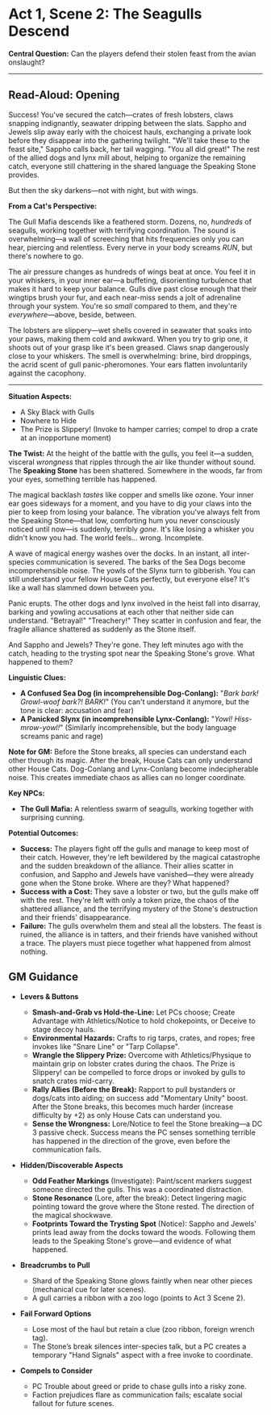 # Act 1, Scene 2: The Seagulls Descend

**Central Question:** Can the players defend their stolen feast from the avian onslaught?

---

## Read-Aloud: Opening

Success! You've secured the catch—crates of fresh lobsters, claws snapping indignantly, seawater dripping between the slats. Sappho and Jewels slip away early with the choicest hauls, exchanging a private look before they disappear into the gathering twilight. "We'll take these to the feast site," Sappho calls back, her tail wagging. "You all did great!" The rest of the allied dogs and lynx mill about, helping to organize the remaining catch, everyone still chattering in the shared language the Speaking Stone provides.

But then the sky darkens—not with night, but with wings.

**From a Cat's Perspective:**

The Gull Mafia descends like a feathered storm. Dozens, no, *hundreds* of seagulls, working together with terrifying coordination. The sound is overwhelming—a wall of screeching that hits frequencies only you can hear, piercing and relentless. Every nerve in your body screams *RUN*, but there's nowhere to go.

The air pressure changes as hundreds of wings beat at once. You feel it in your whiskers, in your inner ear—a buffeting, disorienting turbulence that makes it hard to keep your balance. Gulls dive past close enough that their wingtips brush your fur, and each near-miss sends a jolt of adrenaline through your system. You're so *small* compared to them, and they're *everywhere*—above, beside, between.

The lobsters are slippery—wet shells covered in seawater that soaks into your paws, making them cold and awkward. When you try to grip one, it shoots out of your grasp like it's been greased. Claws snap dangerously close to your whiskers. The smell is overwhelming: brine, bird droppings, the acrid scent of gull panic-pheromones. Your ears flatten involuntarily against the cacophony.

---

**Situation Aspects:**
*   A Sky Black with Gulls
*   Nowhere to Hide
*   The Prize is Slippery! (Invoke to hamper carries; compel to drop a crate at an inopportune moment)

**The Twist:** At the height of the battle with the gulls, you feel it—a sudden, visceral *wrongness* that ripples through the air like thunder without sound. The **Speaking Stone** has been shattered. Somewhere in the woods, far from your eyes, something terrible has happened.

The magical backlash *tastes* like copper and smells like ozone. Your inner ear goes sideways for a moment, and you have to dig your claws into the pier to keep from losing your balance. The vibration you've always felt from the Speaking Stone—that low, comforting hum you never consciously noticed until now—is suddenly, terribly *gone*. It's like losing a whisker you didn't know you had. The world feels... wrong. Incomplete.

A wave of magical energy washes over the docks. In an instant, all inter-species communication is severed. The barks of the Sea Dogs become incomprehensible noise. The yowls of the Slynx turn to gibberish. You can still understand your fellow House Cats perfectly, but everyone else? It's like a wall has slammed down between you.

Panic erupts. The other dogs and lynx involved in the heist fall into disarray, barking and yowling accusations at each other that neither side can understand. "Betrayal!" "Treachery!" They scatter in confusion and fear, the fragile alliance shattered as suddenly as the Stone itself.

And Sappho and Jewels? They're gone. They left minutes ago with the catch, heading to the trysting spot near the Speaking Stone's grove. What happened to them?

**Linguistic Clues:**
*   **A Confused Sea Dog (in incomprehensible Dog-Conlang):** "*Bark bark! Growl-woof bark?! BARK!*" (You can't understand it anymore, but the tone is clear: accusation and fear)
*   **A Panicked Slynx (in incomprehensible Lynx-Conlang):** "*Yowl! Hiss-mrow-yowl!*" (Similarly incomprehensible, but the body language screams panic and rage)

**Note for GM:** Before the Stone breaks, all species can understand each other through its magic. After the break, House Cats can only understand other House Cats. Dog-Conlang and Lynx-Conlang become indecipherable noise. This creates immediate chaos as allies can no longer coordinate.

**Key NPCs:**
*   **The Gull Mafia:** A relentless swarm of seagulls, working together with surprising cunning.

**Potential Outcomes:**
*   **Success:** The players fight off the gulls and manage to keep most of their catch. However, they're left bewildered by the magical catastrophe and the sudden breakdown of the alliance. Their allies scatter in confusion, and Sappho and Jewels have vanished—they were already gone when the Stone broke. Where are they? What happened?
*   **Success with a Cost:** They save a lobster or two, but the gulls make off with the rest. They're left with only a token prize, the chaos of the shattered alliance, and the terrifying mystery of the Stone's destruction and their friends' disappearance.
*   **Failure:** The gulls overwhelm them and steal all the lobsters. The feast is ruined, the alliance is in tatters, and their friends have vanished without a trace. The players must piece together what happened from almost nothing.

## GM Guidance
- **Levers & Buttons**
  - **Smash-and-Grab vs Hold-the-Line:** Let PCs choose; Create Advantage with Athletics/Notice to hold chokepoints, or Deceive to stage decoy hauls.
  - **Environmental Hazards:** Crafts to rig tarps, crates, and ropes; free invokes like "Snare Line" or "Tarp Collapse".
  - **Wrangle the Slippery Prize:** Overcome with Athletics/Physique to maintain grip on lobster crates during the chaos. The Prize is Slippery! can be compelled to force drops or invoked by gulls to snatch crates mid-carry.
  - **Rally Allies (Before the Break):** Rapport to pull bystanders or dogs/cats into aiding; on success add "Momentary Unity" boost. After the Stone breaks, this becomes much harder (increase difficulty by +2) as only House Cats can understand you.
  - **Sense the Wrongness:** Lore/Notice to feel the Stone breaking—a DC 3 passive check. Success means the PC senses something terrible has happened in the direction of the grove, even before the communication fails.

- **Hidden/Discoverable Aspects**
  - **Odd Feather Markings** (Investigate): Paint/scent markers suggest someone directed the gulls. This was a coordinated distraction.
  - **Stone Resonance** (Lore, after the break): Detect lingering magic pointing toward the grove where the Stone rested. The direction of the magical shockwave.
  - **Footprints Toward the Trysting Spot** (Notice): Sappho and Jewels' prints lead away from the docks toward the woods. Following them leads to the Speaking Stone's grove—and evidence of what happened.

- **Breadcrumbs to Pull**
  - Shard of the Speaking Stone glows faintly when near other pieces (mechanical cue for later scenes).
  - A gull carries a ribbon with a zoo logo (points to Act 3 Scene 2).

- **Fail Forward Options**
  - Lose most of the haul but retain a clue (zoo ribbon, foreign wrench tag).
  - The Stone’s break silences inter-species talk, but a PC creates a temporary "Hand Signals" aspect with a free invoke to coordinate.

- **Compels to Consider**
  - PC Trouble about greed or pride to chase gulls into a risky zone.
  - Faction prejudices flare as communication fails; escalate social fallout for future scenes.
